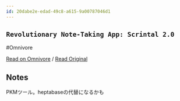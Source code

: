 ```yaml
---
id: 20dabe2e-edad-49c8-a615-9a00787046d1
---
```


## `Revolutionary Note-Taking App: Scrintal 2.0`
#Omnivore

[Read on Omnivore](https://omnivore.app/me/https-www-toolify-ai-gpts-revolutionary-notetaking-app-scrintal--18f96199124) / [Read Original](https://www.toolify.ai/gpts/revolutionary-notetaking-app-scrintal-20-384561)

## Notes

PKMツール。heptabaseの代替になるかも

